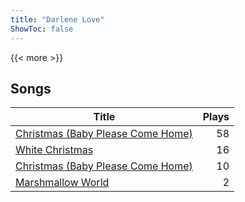 ```yaml
---
title: "Darlene Love"
ShowToc: false
---
```


{{< more >}}

## Songs
Title | Plays 
----- | -----: 
[Christmas (Baby Please Come Home)](/songs/christmas-baby-please-come-home) | 58
[White Christmas](/songs/white-christmas) | 16
[Christmas (Baby Please Come Home)](/songs/christmas-baby-please-come-home) | 10
[Marshmallow World](/songs/marshmallow-world) | 2

